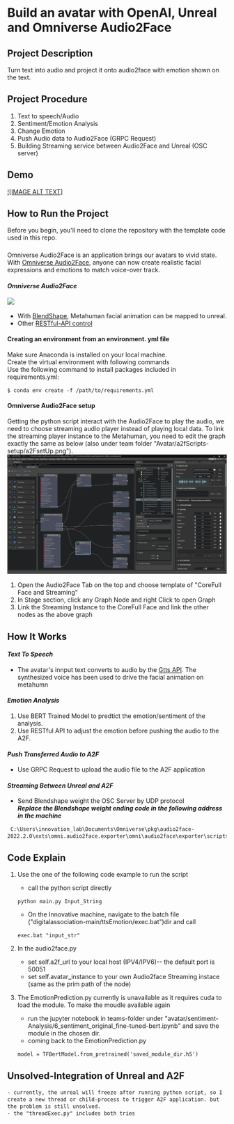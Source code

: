# Build an avatar with OpenAI, Unreal and Omniverse Audio2Face
## Project Description
Turn text into audio and project it onto audio2face with emotion shown on the text.
## Project Procedure 
<ol>
	<li>Text to speech/Audio</li>
	<li>Sentiment/Emotion Analysis</li>
	<li>Change Emotion</li>
	<li>Push Audio data to Audio2Face (GRPC Request)</li>
	<li>Building Streaming service between Audio2Face and Unreal (OSC server)</li>
</ol>

## Demo
[![IMAGE ALT TEXT]](https://user-images.githubusercontent.com/79441444/234890837-7fd4f2a2-ab41-47e4-9fea-713c3bd09aea.mp4
 "Demo")


## How to Run the Project
Before you begin, you'll need to clone the repository with the template code used in this repo.
###
Omniverse Audio2Face is an application brings our avatars to vivid state. With [Omniverse Audio2Face](https://www.nvidia.com/en-us/omniverse/apps/audio2face/), anyone can now create realistic facial expressions and emotions to match voice-over track. 
#### ***Omniverse Audio2Face***
![](https://i.imgur.com/7ioYQHj.png)
* With [BlendShape](https://www.youtube.com/watch?v=jrZ71xtaJ5E), Metahuman facial animation can be mapped to unreal.
* Other [RESTful-API control](https://www.youtube.com/watch?v=bnLz94I9mZo)
#### Creating an environment from an environment. yml file
Make sure Anaconda is installed on your local machine.\
Create the virtual environment with following commands\
Use the following command to install packages included in requirements.yml:
```
$ conda env create -f /path/to/requirements.yml
```
#### Omniverse Audio2Face setup
Getting the python script interact with the Audio2Face to play the audio, we need to choose streaming audio player instead of playing local data.
To link the streaming player instance to the Metahuman, you need to edit the graph exactly the same as below (also under team folder "Avatar/a2fScripts-setup/a2FsetUp.png").\
![](streamSetUp.png)
<ol>
	<li>Open the Audio2Face Tab on the top and choose template of "CoreFull Face and Streaming"</li>
	<li>In Stage section, click any Graph Node and right Click to open Graph</li>
	<li>Link the Streaming Instance to the CoreFull Face and link the other nodes as the above graph</li>
</ol>


## How It Works

#### ***Text To Speech*** 
* The avatar's innput text converts to audio by the [Gtts API](https://pypi.org/project/gTTS/). The synthesized voice has been used to drive the facial animation on metahumn
#### ***Emotion Analysis***
<ol>
	<li>Use BERT Trained Model to predtict the emotion/sentiment of the analysis.</li>
	<li>Use RESTful API to adjust the emotion before pushing the audio to the A2F.</li>
</ol>

#### ***Push Transferred Audio to A2F***
* Use GRPC Request to upload the audio file to the A2F application
#### ***Streaming Between Unreal and A2F***
* Send Blendshape weight the OSC Server by UDP protocol\
<em><strong>Replace the Blendshape weight ending code in the following address in the machine</strong></em>
```
 C:\Users\innovation_lab\Documents\Omniverse\pkg\audio2face-2022.2.0\exts\omni.audio2face.exporter\omni\audio2face\exporter\scripts\faceSolver.py
```
## Code Explain
1. Use the one of the following code example to run the script
	* call the python script directly
	```
	python main.py Input_String
	```
	* On the Innovative machine, navigate to the batch file ("digitalassociation-main/ttsEmotion/exec.bat")dir and call
	```
	exec.bat "input_str"
	```

2. In the audio2face.py
	* set self.a2f_url to your local host (IPV4/IPV6)-- the default port is 50051
	* set self.avatar_instance to your own Audio2face Streaming instace (same as the prim path of the node)

3. The EmotionPrediction.py currently is unavailable as it requires cuda to load the module. To make the moudle available again
	* run the jupyter notebook in teams-folder under "avatar/sentiment-Analysis/6_sentiment_original_fine-tuned-bert.ipynb" and save the module in the chosen dir.
	* coming back to the EmotionPrediction.py
	```
	model = TFBertModel.from_pretrained('saved_module_dir.h5')
	```
## Unsolved-Integration of Unreal and A2F
	- currently, the unreal will freeze after running python script, so I create a new thread or child-process to trigger A2F application. but the problem is still unsolved.
	- the "threadExec.py" includes both tries














